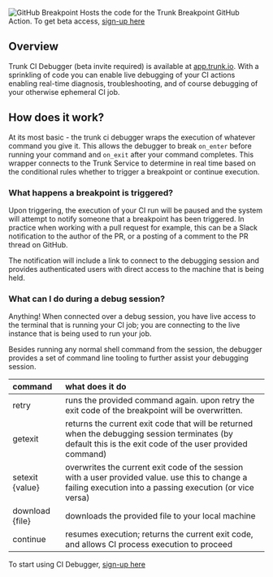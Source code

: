 ![GitHub Breakpoint](https://github.com/trunk-io/breakpoint/assets/1265982/8a38229b-80d8-4752-bcf2-a7e86e94342b)
Hosts the code for the Trunk Breakpoint GitHub Action. To get beta access, [sign-up here](https://www.ci-debugger.io?ref=README)

## Overview
Trunk CI Debugger (beta invite required) is available at [app.trunk.io](https://app.trunk.io). With a sprinkling of code you can enable live debugging of your CI actions enabling real-time diagnosis, troubleshooting, and of course debugging of your otherwise ephemeral CI job.

## How does it work?
At its most basic - the trunk ci debugger wraps the execution of whatever command you give it. This allows the debugger to break `on_enter` before running your command and `on_exit` after your command completes. This wrapper connects to the Trunk Service to determine in real time based on the conditional rules whether to trigger a breakpoint or continue execution.

### What happens a breakpoint is triggered?

Upon triggering, the execution of your CI run will be paused and the system will attempt to notify someone that a breakpoint has been triggered. In practice when working with a pull request for example, this can be a Slack notification to the author of the PR, or a posting of a comment to the PR thread on GitHub.

The notification will include a link to connect to the debugging session and provides authenticated users with direct access to the machine that is being held.

### What can I do during a debug session?

Anything! When connected over a debug session, you have live access to the terminal that is running your CI job; you are connecting to the live instance that is being used to run your job. 

Besides running any normal shell command from the session, the debugger provides a set of command line tooling to further assist your debugging session.

| command         | what does it do                                                                                                                                             |
| :-------------- | :---------------------------------------------------------------------------------------------------------------------------------------------------------- |
| retry           | runs the provided command again. upon retry the exit code of the breakpoint will be overwritten.                                                            |
| getexit         | returns the current exit code that will be returned when the debugging session terminates (by default this is the exit code of the user provided command)   |
| setexit {value} | overwrites the current exit code of the session with a user provided value. use this to change a failing execution into a passing execution (or vice versa) |
| download {file} | downloads the provided file to your local machine                                                                                                           |
| continue        | resumes execution; returns the current exit code, and allows CI process execution to proceed                                                                |

To start using CI Debugger, [sign-up here](https://www.ci-debugger.io?ref=README)
